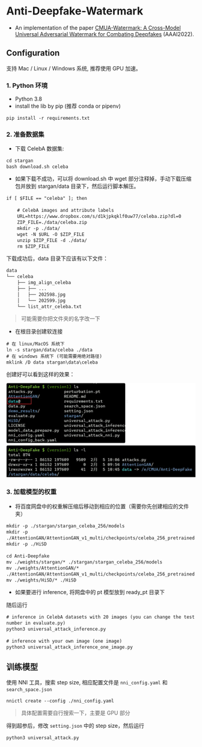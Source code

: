 # Anti-Deepfake-Watermark

- An implementation of the paper [CMUA-Watermark: A Cross-Model Universal Adversarial Watermark for Combating Deepfakes](https://arxiv.org/abs/2105.10872) (AAAI2022).

## Configuration

支持 Mac / Linux / Windows 系统, 推荐使用 GPU 加速。

### 1. Python 环境

- Python 3.8
- install the lib by pip (推荐 conda or pipenv)

```
pip install -r requirements.txt
```

### 2. 准备数据集

- 下载 CelebA 数据集:

```
cd stargan
bash download.sh celeba
```

- 如果下载不成功，可以将 download.sh 中 wget 部分注释掉，手动下载压缩包并放到 stargan/data 目录下，然后运行脚本解压。

```
if [ $FILE == "celeba" ]; then

    # CelebA images and attribute labels
    URL=https://www.dropbox.com/s/d1kjpkqklf0uw77/celeba.zip?dl=0
    ZIP_FILE=./data/celeba.zip
    mkdir -p ./data/
    wget -N $URL -O $ZIP_FILE
    unzip $ZIP_FILE -d ./data/
    rm $ZIP_FILE
```

下载成功后，data 目录下应该有以下文件：

```
data
└── celeba
    ├── img_align_celeba
    ├── ├── ...
    │   ├── 202598.jpg
    │   └── 202599.jpg
    └── list_attr_celeba.txt
```

> 可能需要你把文件夹的名字改一下

- 在根目录创建软连接

```
# 在 linux/MacOS 系统下
ln -s stargan/data/celeba ./data
# 在 windows 系统下 (可能需要用绝对路径)
mklink /D data stargan\data\celeba
```

创建好可以看到这样的效果：

![alt text](./demo_results/readme_image.png)

### 3. 加载模型的权重

- 将百度网盘中的权重解压缩后移动到相应的位置（需要你先创建相应的文件夹）

```
mkdir -p ./stargan/stargan_celeba_256/models
mkdir -p ./AttentionGAN/AttentionGAN_v1_multi/checkpoints/celeba_256_pretrained
mkdir -p ./HiSD

cd Anti-Deepfake
mv ./weights/stargan/* ./stargan/stargan_celeba_256/models
mv ./weights/AttentionGAN/* ./AttentionGAN/AttentionGAN_v1_multi/checkpoints/celeba_256_pretrained
mv ./weights/HiSD/* ./HiSD
```

- 如果要进行 inference, 将网盘中的 pt 模型放到 ready_pt 目录下

随后运行

```
# inference in CelebA datasets with 20 images (you can change the test number in evaluate.py)
python3 universal_attack_inference.py

# inference with your own image (one image)
python3 universal_attack_inference_one_image.py
```

## 训练模型

使用 NNI 工具，搜索 step size, 相应配置文件是 `nni_config.yaml` 和 `search_space.json`

```
nnictl create --config ./nni_config.yaml
```

> 具体配置需要自行搜索一下，主要是 GPU 部分

得到超参后，修改 `setting.json` 中的 step size，然后运行

```
python3 universal_attack.py
```